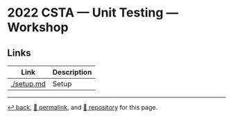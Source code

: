 # 2022 CSTA &mdash; Unit Testing &mdash; Workshop

## Links

| Link | Description |
| --- | --- |
| [./setup.md](https://psb-david-petty.github.io/2022-csta/doc/workshop/setup.html) | Setup |


<hr>

[&#8617; back](https://psb-david-petty.github.io/2022-csta/doc/), [&#128279; permalink](https://psb-david-petty.github.io/2022-csta/doc/workshop/), and [&#128297; repository](https://github.com/psb-david-petty/2022-csta/tree/main/doc/workshop/) for this page.
